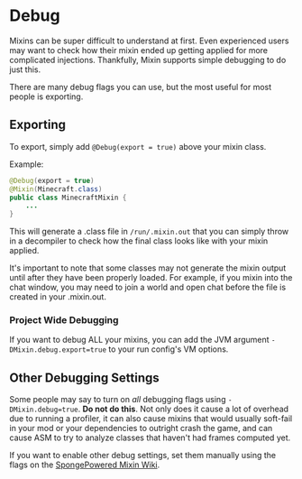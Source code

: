 # Debug

Mixins can be super difficult to understand at first. Even experienced users may want to check how their mixin ended up getting applied for more complicated injections. Thankfully, Mixin supports simple debugging to do just this.

There are many debug flags you can use, but the most useful for most people is exporting.

## Exporting

To export, simply add `@Debug(export = true)` above your mixin class.

Example:

```java
@Debug(export = true)
@Mixin(Minecraft.class)
public class MinecraftMixin {
    ...
}
```

This will generate a .class file in `/run/.mixin.out` that you can simply throw in a decompiler to check how the final class looks like with your mixin applied.

It's important to note that some classes may not generate the mixin output until after they have been properly loaded. For example, if you mixin into the chat window, you may need to join a world and open chat before the file is created in your .mixin.out.

### Project Wide Debugging

If you want to debug ALL your mixins, you can add the JVM argument `-DMixin.debug.export=true` to your run config's VM options.

## Other Debugging Settings

Some people may say to turn on *all* debugging flags using `-DMixin.debug=true`. **Do not do this**. Not only does it cause a lot of overhead due to running a profiler, it can also cause mixins that would usually soft-fail in your mod or your dependencies to outright crash the game, and can cause ASM to try to analyze classes that haven't had frames computed yet.

If you want to enable other debug settings, set them manually using the flags on the [SpongePowered Mixin Wiki](https://github.com/SpongePowered/Mixin/wiki/Mixin-Java-System-Properties).
